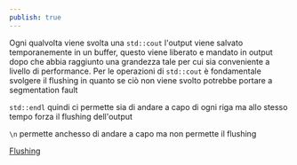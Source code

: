 ```yaml
---
publish: true
---
```


Ogni qualvolta viene svolta una `std::cout` l'output viene salvato temporanemente in un buffer, questo viene liberato e mandato in output dopo che abbia raggiunto una grandezza tale per cui sia conveniente a livello di performance. 
Per le operazioni di `std::cout` è fondamentale svolgere il flushing in quanto se ciò non viene svolto potrebbe portare a segmentation fault 

`std::endl` quindi ci permette sia di andare a capo di ogni riga ma allo stesso tempo forza il flushing dell'output

`\n` permette anchesso di andare a capo ma non permette il flushing 

[Flushing](https://www.geeksforgeeks.org/buffer-flush-means-c/)
